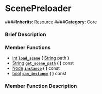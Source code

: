 #  ScenePreloader  
####**Inherits:** [Resource](class_resource)
####**Category:** Core

###  Brief Description  


###  Member Functions 
  * [int](class_int)  **[`load_scene`](#load_scene)**  **(** [String](class_string) path  **)**
  * [String](class_string)  **[`get_scene_path`](#get_scene_path)**  **(** **)** const
  * [Node](class_node)  **[`instance`](#instance)**  **(** **)** const
  * [bool](class_bool)  **[`can_instance`](#can_instance)**  **(** **)** const

###  Member Function Description  
